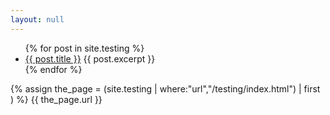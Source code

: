 ```yaml
---
layout: null
---
```


<ul>
  {% for post in site.testing %}
    <li>
      <a href="{{ post.url }}">{{ post.title }}</a>
      {{ post.excerpt }}
    </li>
  {% endfor %}
</ul>

<!-- TODO: can we get an item in the collection via a name or some kind of other tag.
           could be useful if had a collection of vimeo videos to place links easier -->
{% assign the_page = (site.testing | where:"url","/testing/index.html") | first ) %}
{{ the_page.url }}


           
           

